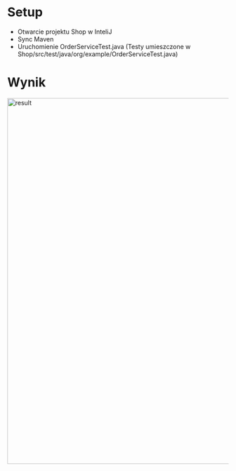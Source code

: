 # Setup

- Otwarcie projektu Shop w InteliJ
- Sync Maven
- Uruchomienie OrderServiceTest.java
(Testy umieszczone w Shop/src/test/java/org/example/OrderServiceTest.java)

# Wynik
<img width="834" alt="result" src="https://github.com/user-attachments/assets/e9ed0eaa-617b-4b8a-bd34-d808d6028abe" />
